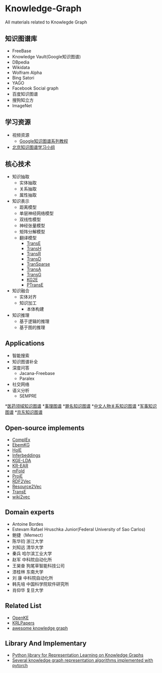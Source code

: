 # Knowledge-Graph
All materials related to Knowlegde Graph


## 知识图谱库
* FreeBase
* Knowledge Vault(Google知识图谱)
* DBpedia
* Wikidata
* Wolfram Alpha
* Bing Satori
* YAGO
* Facebook Social graph
* 百度知识图谱
* 搜狗知立方
* ImageNet

## 学习资源
* 视频资源
  * [Google知识图谱系列教程](https://www.youtube.com/watch?v=mmQl6VGvX-c&list=PLOU2XLYxmsII2vIhzAyW6eouf62ur2Z2q)
* [北京知识图谱学习小组](https://github.com/memect/kg-beijing)

## 核心技术
* 知识抽取
  * 实体抽取
  * 关系抽取
  * 属性抽取
* 知识表示
  * 距离模型
  * 单层神经网络模型
  * 双线性模型
  * 神经张量模型
  * 矩阵分解模型
  * 翻译模型
    * [TransE](https://github.com/thunlp/TensorFlow-TransX)
    * [TransH](https://github.com/thunlp/TensorFlow-TransX)
    * [TransR](https://github.com/thunlp/TensorFlow-TransX)
    * [TransD](https://github.com/thunlp/TensorFlow-TransX)
    * [TranSparse](https://github.com/FrankWork/transparse)
    * [TransA](https://github.com/wpj2018/KGModel)
    * [TransG](https://github.com/Niubohan/TransG)
    * [KG2E](https://github.com/wuqixiaobai/KG2E)
    * [PTransE](https://github.com/mxl456/pTransE)
* 知识融合
  * 实体对齐
  * 知识加工
    * 本体构建
* 知识推理
  * 基于逻辑的推理
  * 基于图的推理


## Applications
* 智能搜索
* 知识图谱补全
* 深度问答
  * Jacana-Freebase
  * Paralex
* 社交网络
* 语义分析
  * SEMPRE
  
*[医药领域知识图谱](https://github.com/liuhuanyong/QASystemOnMedicalKG)
*[事理图谱](https://github.com/liuhuanyong/ComplexEventExtraction)
*[罪名知识图谱](https://github.com/liuhuanyong/CrimeKgAssitant)
*[中文人物关系知识图谱](https://github.com/liuhuanyong/PersonRelationKnowledgeGraph)
*[军事知识图谱](https://github.com/liuhuanyong/QAonMilitaryKG)
*[京东知识图谱](https://github.com/liuhuanyong/ProductKnowledgeGraph)


## Open-source implements
* [ComplEx](https://github.com/ttrouill/complex "ComplEx")
* [EbemKG ](https://github.com/pminervini/ebemkg "EbemKG")
* [HolE](https://github.com/mnick/holographic-embeddings "HolE")
* [Inferbeddings](https://github.com/uclmr/inferbeddings "Inferbeddings")
* [KGE-LDA](https://github.com/yao8839836/KGE-LDA "KGE-LDA")
* [KR-EAR](https://github.com/thunlp/KR-EAR "KR-EAR")
* [mFold](https://github.com/v-shinc/mFoldEmbedding "mFold")
* [ProjE](https://github.com/bxshi/ProjE "ProjE")
* [RDF2Vec](http://data.dws.informatik.uni-mannheim.de/rdf2vec/code/ "RDF2Vec")
* [Resource2Vec](https://github.com/AKSW/Resource2Vec/tree/master/resource2vec-core "Resource2Vec")
* [TransE](https://github.com/ZichaoHuang/TransE "TransE")
* [wiki2vec](https://github.com/idio/wiki2vec "wiki2vec")


## Domain experts
* Antoine Bordes
* Estevam Rafael Hruschka Junior(Federal University of Sao Carlos)
* 鲍捷（Memect） 
* 陈华钧 浙江大学
* 刘知远 清华大学
* 秦兵 哈尔滨工业大学
* 赵军 中科院自动化所
* 王昊奋 狗尾草智能科技公司 
* 漆桂林 东南大学
* 刘  康 中科院自动化所
* 韩先培 中国科学院软件研究所 
* 肖仰华 复旦大学 


## Related List
* [OpenKE](https://github.com/thunlp/OpenKE)
* [KRLPapers](https://github.com/thunlp/KRLPapers)
* [awesome knowledge graph](https://github.com/shaoxiongji/awesome-knowledge-graph)

## Library And Implementary
* [Python library for Representation Learning on Knowledge Graphs](https://github.com/Accenture/AmpliGraph)
* [Several knowledge graph representation algorithms implemented with pytorch](https://github.com/jimmywangheng/knowledge_representation_pytorch)
